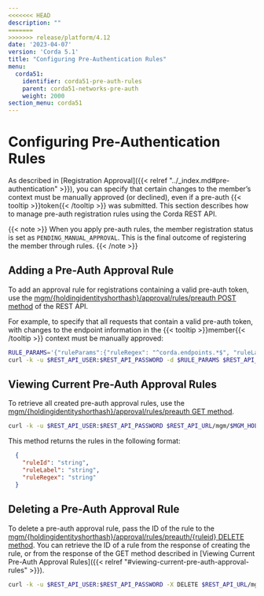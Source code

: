 ```yaml
---
<<<<<<< HEAD
description: ""
=======
>>>>>>> release/platform/4.12
date: '2023-04-07'
version: 'Corda 5.1'
title: "Configuring Pre-Authentication Rules"
menu:
  corda51:
    identifier: corda51-pre-auth-rules
    parent: corda51-networks-pre-auth
    weight: 2000
section_menu: corda51
---
```

# Configuring Pre-Authentication Rules

As described in [Registration Approval]({{< relref "../_index.md#pre-authentication" >}}), you can specify that certain changes to the member’s context must be manually approved (or declined), even if a pre-auth {{< tooltip >}}token{{< /tooltip >}} was submitted. This section describes how to manage pre-auth registration rules using the Corda REST API.

{{< note >}}
When you apply pre-auth rules, the member registration status is set as `PENDING_MANUAL_APPROVAL`. This is the final outcome of registering the member through rules.
{{< /note >}}

## Adding a Pre-Auth Approval Rule

To add an approval rule for registrations containing a valid pre-auth token, use the [mgm/{holdingidentityshorthash}/approval/rules/preauth POST method](../../../../reference/rest-api/openapi.html#tag/MGM-API/operation/post_mgm__holdingidentityshorthash__approval_rules_preauth) of the REST API.

For example, to specify that all requests that contain a valid pre-auth token, with changes to the endpoint information in the {{< tooltip >}}member{{< /tooltip >}}  context must be manually approved:

```bash
RULE_PARAMS='{"ruleParams":{"ruleRegex": "^corda.endpoints.*$", "ruleLabel": "Any change to P2P endpoints requires manual review."}}'
curl -k -u $REST_API_USER:$REST_API_PASSWORD -d $RULE_PARAMS $REST_API_URL/mgm/$MGM_HOLDING_ID/approval/rules/preauth
```

## Viewing Current Pre-Auth Approval Rules

To retrieve all created pre-auth approval rules, use the [mgm/{holdingidentityshorthash}/approval/rules/preauth GET method](../../../../reference/rest-api/openapi.html#tag/MGM-API/operation/get_mgm__holdingidentityshorthash__approval_rules_preauth).

```bash
curl -k -u $REST_API_USER:$REST_API_PASSWORD $REST_API_URL/mgm/$MGM_HOLDING_ID/approval/rules/preauth
```

This method returns the rules in the following format:
```JSON
  {
    "ruleId": "string",
    "ruleLabel": "string",
    "ruleRegex": "string"
  }
```

## Deleting a Pre-Auth Approval Rule

To delete a pre-auth approval rule, pass the ID of the rule to the [mgm/{holdingidentityshorthash}/approval/rules/preauth/{ruleid} DELETE method](../../../../reference/rest-api/openapi.html#tag/MGM-API/operation/delete_mgm__holdingidentityshorthash__approval_rules_preauth__ruleid_). You can retrieve the ID of a rule from the response of creating the rule, or from the response of the GET method described in [Viewing Current Pre-Auth Approval Rules]({{< relref "#viewing-current-pre-auth-approval-rules" >}}).

```bash
curl -k -u $REST_API_USER:$REST_API_PASSWORD -X DELETE $REST_API_URL/mgm/$MGM_HOLDING_ID/approval/rules/<RULE_ID>
```
